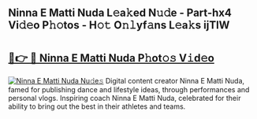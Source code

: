 ## Ninna E Matti Nuda L𝚎a𝚔ed N𝚞𝚍e - Part-hx4 Vi𝚍𝚎o P𝚑𝚘tos - H𝚘𝚝 O𝚗𝚕yf𝚊ns L𝚎a𝚔s ijTlW

# <h2><a href="http://kf5y8q.oniu.top/?m=Ninna+E+Matti+Nuda">🔗👉 🔴 Ninna E Matti Nuda P𝚑ot𝚘𝚜 V𝚒d𝚎o</a></h2>

[![Ninna E Matti Nuda Nu𝚍e𝚜](https://i.imgur.com/0qMVB7G.gif)](http://kf5y8q.oniu.top/?m=Ninna+E+Matti+Nuda)
Digital content creator Ninna E Matti Nuda, famed for publishing dance and lifestyle ideas, through performances and personal vlogs. Inspiring coach Ninna E Matti Nuda, celebrated for their ability to bring out the best in their athletes and teams.  
